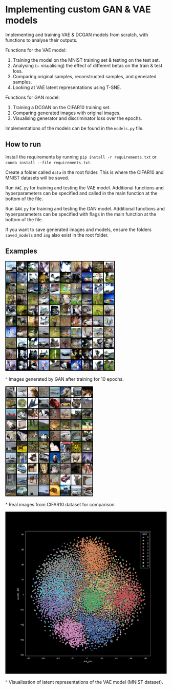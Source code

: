 # Implementing custom GAN & VAE models

Implementing and training VAE & DCGAN models from scratch, with functions to analyse their outputs.

Functions for the VAE model:
1. Training the model on the MNIST training set & testing on the test set.
2. Analysing (+ visualising) the effect of different betas on the train & test loss.
3. Comparing original samples, reconstructed samples, and generated samples.
4. Looking at VAE latent representations using T-SNE.

Functions for GAN model:
1. Training a DCGAN on the CIFAR10 training set.
2. Comparing generated images with original images.
3. Visualising generator and discriminator loss over the epochs.

Implementations of the models can be found in the `models.py` file.

## How to run
Install the requirements by running `pip install -r requirements.txt` or `conda install --file requirements.txt`. 

Create a folder called `data` in the root folder. This is where the CIFAR10 and MNIST datasets will be saved.

Run `VAE.py` for training and testing the VAE model. Additional functions and hyperparameters can be specified and 
called in the main function at the bottom of the file.

Run `GAN.py` for training and testing the GAN model. Additional functions and hyperparameters can be specified with 
flags in the main function at the bottom of the file.

If you want to save generated images and models, ensure the folders `saved_models` and `img` also exist in the root 
folder. 

## Examples
![](img/final_generated_samples.png)

^ Images generated by GAN after training for 10 epochs.

![](img/real_samples.png)

^ Real images from CIFAR10 dataset for comparison.

![img.png](img/TSNE_example.png)

^ Visualisation of latent representations of the VAE model (MNIST dataset).